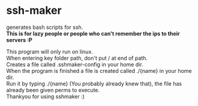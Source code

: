 # ssh-maker
generates bash scripts for ssh.  
**This is for lazy people or people who can't remember the ips to their servers :P**

This program will only run on linux.  
When entering key folder path, don't put / at end of path.  
Creates a file called .sshmaker-config in your home dir.  
When the program is finished a file is created called ./{name} in your home dir.  
Run it by typing ./{name} (You probably already knew that), the file has already been given perms to execute.  
Thankyou for using sshmaker :)
